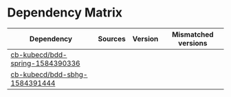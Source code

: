 # Dependency Matrix

Dependency | Sources | Version | Mismatched versions
---------- | ------- | ------- | -------------------
[cb-kubecd/bdd-spring-1584390336](https://github.com/cb-kubecd/bdd-spring-1584390336.git) |  | []() | 
[cb-kubecd/bdd-sbhg-1584391444](https://github.com/cb-kubecd/bdd-sbhg-1584391444.git) |  | []() | 
